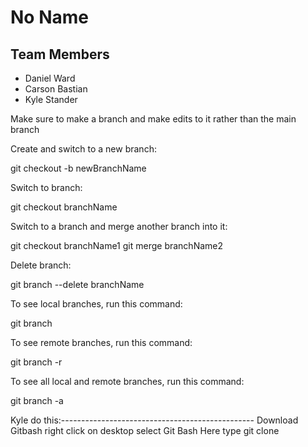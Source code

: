 # No Name
## Team Members
* Daniel Ward
* Carson Bastian 
* Kyle Stander

Make sure to make a branch and make edits to it rather than the main branch

Create and switch to a new branch:

git checkout -b newBranchName


Switch to branch:

git checkout branchName


Switch to a branch and merge another branch into it:

git checkout branchName1
git merge branchName2


Delete branch:

git branch --delete branchName


To see local branches, run this command: 

git branch


To see remote branches, run this command:

git branch -r


To see all local and remote branches, run this command: 

git branch -a


Kyle do this:------------------------------------------------
Download Gitbash
right click on desktop
select Git Bash Here
type git clone 

